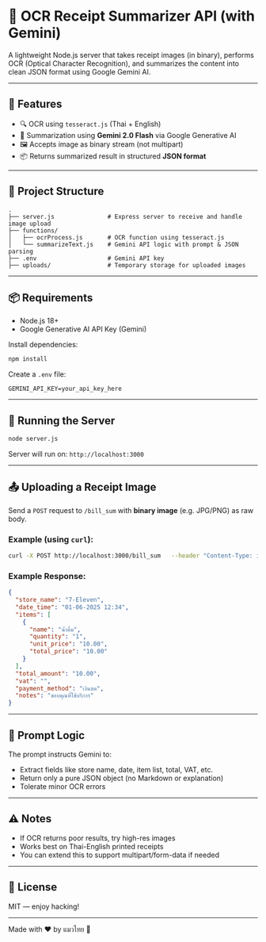 # 🧾 OCR Receipt Summarizer API (with Gemini)

A lightweight Node.js server that takes receipt images (in binary), performs OCR (Optical Character Recognition), and summarizes the content into clean JSON format using Google Gemini AI.

---

## 🚀 Features

- 🔍 OCR using `tesseract.js` (Thai + English)
- 🧠 Summarization using **Gemini 2.0 Flash** via Google Generative AI
- 🖼️ Accepts image as binary stream (not multipart)
- 📦 Returns summarized result in structured **JSON format**

---

## 📁 Project Structure

```
.
├── server.js               # Express server to receive and handle image upload
├── functions/
│   ├── ocrProcess.js       # OCR function using tesseract.js
│   └── summarizeText.js    # Gemini API logic with prompt & JSON parsing
├── .env                    # Gemini API key
├── uploads/                # Temporary storage for uploaded images
```

---

## 📦 Requirements

- Node.js 18+
- Google Generative AI API Key (Gemini)

Install dependencies:

```bash
npm install
```

Create a `.env` file:

```env
GEMINI_API_KEY=your_api_key_here
```

---

## 🚀 Running the Server

```bash
node server.js
```

Server will run on: `http://localhost:3000`

---

## 📤 Uploading a Receipt Image

Send a `POST` request to `/bill_sum` with **binary image** (e.g. JPG/PNG) as raw body.

### Example (using `curl`):

```bash
curl -X POST http://localhost:3000/bill_sum   --header "Content-Type: image/jpeg"   --data-binary "@your_receipt.jpg"
```

### Example Response:

```json
{
  "store_name": "7-Eleven",
  "date_time": "01-06-2025 12:34",
  "items": [
    {
      "name": "น้ำดื่ม",
      "quantity": "1",
      "unit_price": "10.00",
      "total_price": "10.00"
    }
  ],
  "total_amount": "10.00",
  "vat": "",
  "payment_method": "เงินสด",
  "notes": "ขอบคุณที่ใช้บริการ"
}
```

---

## 🧠 Prompt Logic

The prompt instructs Gemini to:
- Extract fields like store name, date, item list, total, VAT, etc.
- Return only a pure JSON object (no Markdown or explanation)
- Tolerate minor OCR errors

---

## ⚠️ Notes

- If OCR returns poor results, try high-res images
- Works best on Thai-English printed receipts
- You can extend this to support multipart/form-data if needed

---

## 📄 License

MIT — enjoy hacking!

---

Made with ❤️ by แมวไทย 🐾